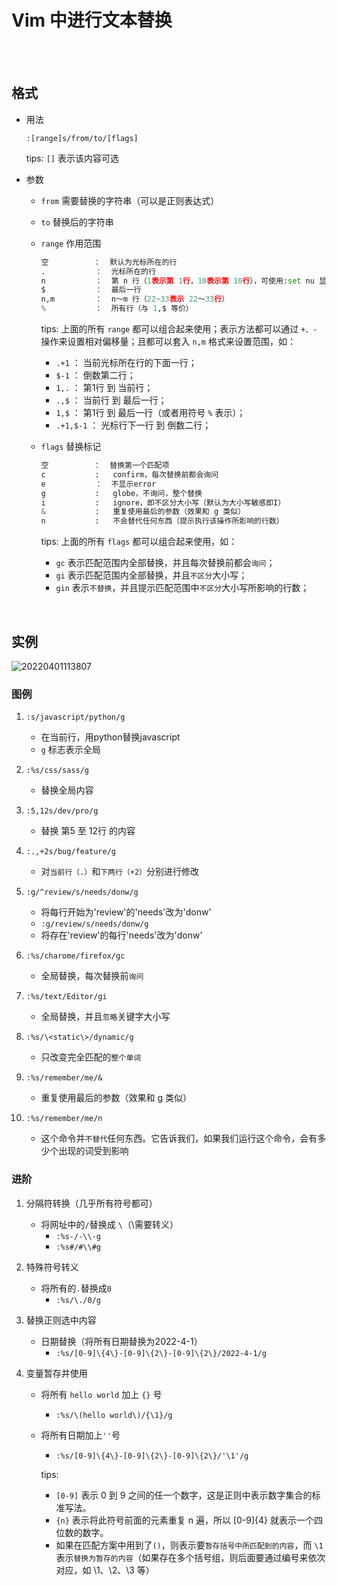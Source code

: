 # Vim 中进行文本替换

</br>
</br>

## 格式

- 用法

    `:[range]s/from/to/[flags]`

    tips: `[]` 表示该内容可选

- 参数

  - `from` 需要替换的字符串（可以是正则表达式）
  - `to` 替换后的字符串

  - `range` 作用范围

    ```py
    空          ：  默认为光标所在的行
    .           ：  光标所在的行
    n           ：  第 n 行（1表示第 1行，10表示第 10行），可使用:set nu 显示vim行号
    $           ：  最后一行
    n,m         ：  n～m 行（22~33表示 22～33行）
    %           ：  所有行（与 1,$ 等价）
    ```

    tips: 上面的所有 `range` 都可以组合起来使用；表示方法都可以通过 `+、-` 操作来设置相对偏移量；且都可以套入 `n,m` 格式来设置范围，如：

    - `.+1`         ：  当前光标所在行的下面一行；
    - `$-1`         ：  倒数第二行；
    - `1,.`         ：  第1行 到 当前行；
    - `.,$`         ：  当前行 到 最后一行；
    - `1,$`         ：  第1行 到 最后一行（或者用符号 `%` 表示）；
    - `.+1,$-1`     ：  光标行下一行 到 倒数二行；

  - `flags` 替换标记

    ```py
    空          ：  替换第一个匹配项
    c           :   confirm，每次替换前都会询问
    e           ：  不显示error
    g           :   globe，不询问，整个替换
    i           :   ignore，即不区分大小写（默认为大小写敏感即I）
    &           :   重复使用最后的参数（效果和 g 类似）
    n           :   不会替代任何东西（提示执行该操作所影响的行数）
    ```

    tips: 上面的所有 `flags` 都可以组合起来使用，如：

    - `gc` 表示匹配范围内全部替换，并且每次替换前都会`询问`；
    - `gi` 表示匹配范围内全部替换，并且`不区分`大小写；
    - `gin` 表示`不替换`，并且提示匹配范围中`不区分`大小写所影响的行数；

</br>

## 实例

![20220401113807](https://cdn.jsdelivr.net/gh/librarookie/Picgo/images/20220401113807.png)

### 图例

1. `:s/javascript/python/g`
   - 在当前行，用python替换javascript
   - `g` 标志表示全局

2. `:%s/css/sass/g`
   - 替换全局内容

3. `:5,12s/dev/pro/g`
   - 替换 第5 至 12行 的内容

4. `:.,+2s/bug/feature/g`
   - 对`当前行（.）`和`下两行（+2）`分别进行修改

5. `:g/^review/s/needs/donw/g`
   - 将每行开始为'review'的'needs'改为'donw'
   - `:g/review/s/needs/donw/g`
   - 将存在'review'的每行'needs'改为'donw'

6. `:%s/charome/firefox/gc`
   - 全局替换，每次替换前`询问`

7. `:%s/text/Editor/gi`
   - 全局替换，并且`忽略`关键字大小写

8. `:%s/\<static\>/dynamic/g`
   - 只改变完全匹配的`整个单词`

9. `:%s/remember/me/&`
   - 重复使用最后的参数（效果和 g 类似）

10. `:%s/remember/me/n`
    - 这个命令并`不替代`任何东西。它告诉我们，如果我们运行这个命令，会有多少个出现的词受到影响

### 进阶

1. 分隔符转换（几乎所有符号都可）

   - 将网址中的`/`替换成 `\`（\需要转义）
     - `:%s-/-\\-g`
     - `:%s#/#\\#g`

2. 特殊符号转义

   - 将所有的`.`替换成`0`
     - `:%s/\./0/g`

3. 替换正则选中内容

   - 日期替换（将所有日期替换为2022-4-1）
     - `:%s/[0-9]\{4\}-[0-9]\{2\}-[0-9]\{2\}/2022-4-1/g`

4. 变量暂存并使用

   - 将所有 `hello world` 加上 `{}` 号
     - `:%s/\(hello world\)/{\1}/g`
   - 将所有日期加上`''`号
     - `:%s/[0-9]\{4\}-[0-9]\{2\}-[0-9]\{2\}/'\1'/g`

      tips: 
      - `[0-9]` 表示 0 到 9 之间的任一个数字，这是正则中表示数字集合的标准写法。
      - `{n}` 表示将此符号前面的元素重复 n 遍，所以 [0-9]{4} 就表示一个四位数的数字。
      - 如果在匹配方案中用到了`()`，则表示要`暂存括号中所匹配到的内容`，而 `\1` 表示`替换为暂存的内容`（如果存在多个括号组，则后面要通过编号来依次对应，如 \1、\2、\3 等）

</br>
